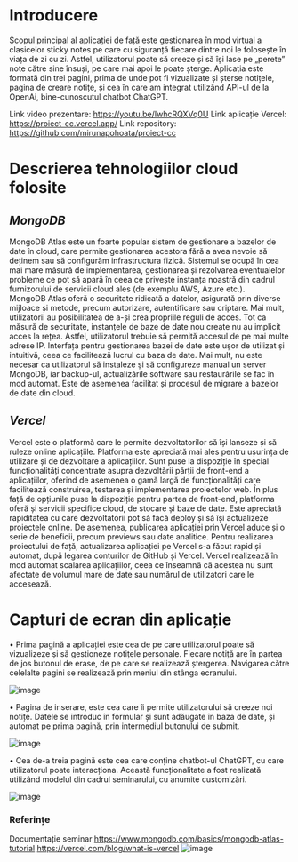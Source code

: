 # Introducere

  Scopul principal al aplicației de față este gestionarea în mod virtual a clasicelor sticky notes pe care cu siguranță fiecare dintre noi le folosește în viața de zi cu zi. Astfel, utilizatorul poate să creeze și să își lase pe „perete” note către sine însuși, pe care mai apoi le poate șterge. Aplicația este formată din trei pagini, prima de unde pot fi vizualizate și șterse notițele, pagina de creare notițe, și cea în care am integrat utilizând API-ul de la OpenAi, bine-cunoscutul chatbot ChatGPT.
  
Link video prezentare: https://youtu.be/IwhcRQXVq0U
Link aplicație Vercel: https://proiect-cc.vercel.app/
Link repository: https://github.com/mirunapohoata/proiect-cc


# Descrierea tehnologiilor cloud folosite

## _MongoDB_

  MongoDB Atlas este un foarte popular sistem de gestionare a bazelor de date în cloud, care permite gestionarea acestora fără a avea nevoie să deținem sau să configurăm infrastructura fizică. Sistemul se ocupă în cea mai mare măsură de implementarea, gestionarea și rezolvarea eventualelor probleme ce pot să apară în ceea ce privește instanța noastră din cadrul furnizorului de servicii cloud ales (de exemplu AWS, Azure etc.).  
MongoDB Atlas oferă o securitate ridicată a datelor, asigurată prin diverse mijloace și metode, precum autorizare, autentificare sau criptare. Mai mult, utilizatorii au posibilitatea de a-și crea propriile reguli de acces. Tot ca măsură de securitate, instanțele de baze de date nou create nu au implicit acces la rețea. Astfel, utilizatorul trebuie să permită accesul de pe mai multe adrese IP.
Interfața pentru gestionarea bazei de date este ușor de utilizat și intuitivă, ceea ce facilitează lucrul cu baza de date. Mai mult, nu este necesar ca utilizatorul să instaleze și să configureze manual un server MongoDB, iar backup-ul, actualizările software sau restaurările se fac în mod automat. Este de asemenea facilitat și procesul de migrare a bazelor de date din cloud.

 
## _Vercel_

  Vercel este o platformă care le permite dezvoltatorilor să își lanseze și să ruleze online aplicațiile. Platforma este apreciată mai ales pentru ușurința de utilizare și de dezvoltare a aplicațiilor. Sunt puse la dispoziție în special funcționalități concentrate asupra dezvoltării părții de front-end a aplicațiilor, oferind de asemenea o gamă largă de funcționalități care facilitează construirea, testarea și implementarea proiectelor web. În plus față de opțiunile puse la dispoziție pentru partea de front-end, platforma oferă și servicii specifice cloud, de stocare și baze de date.
Este apreciată rapiditatea cu care dezvoltatorii pot să facă deploy și să își actualizeze proiectele online. De asemenea, publicarea aplicației prin Vercel aduce și o serie de beneficii, precum previews sau date analitice. Pentru realizarea proiectului de față, actualizarea aplicației pe Vercel s-a făcut rapid și automat, după legarea conturilor de GitHub și Vercel.
Vercel realizează în mod automat scalarea aplicațiilor, ceea ce înseamnă că acestea nu sunt afectate de volumul mare de date sau numărul de utilizatori care le accesează. 

# Capturi de ecran din aplicație

 • Prima pagină a aplicației este cea de pe care utilizatorul poate să vizualizeze și să gestioneze notițele personale. Fiecare notiță are în partea de jos butonul de erase, de pe care se realizează ștergerea. Navigarea către celelalte pagini se realizează prin meniul din stânga ecranului.

![image](https://github.com/mirunapohoata/proiect-cc/assets/91715501/6c4947fd-4855-4b6d-907c-200d62f6e9d6)

•	Pagina de inserare, este cea care îi permite utilizatorului să creeze noi notițe. Datele se introduc în formular și sunt adăugate în baza de date, și automat pe prima pagină, prin intermediul butonului de submit.

![image](https://github.com/mirunapohoata/proiect-cc/assets/91715501/7ec0ab10-513b-4c42-a449-a6332ec32610)

•	Cea de-a treia pagină este cea care conține chatbot-ul ChatGPT, cu care utilizatorul poate interacționa. Această funcționalitate a fost realizată utilizând modelul din cadrul seminarului, cu anumite customizări.

![image](https://github.com/mirunapohoata/proiect-cc/assets/91715501/ebd1093d-eb84-41dc-a6a9-0956074cfd03)

### Referințe
Documentație seminar
https://www.mongodb.com/basics/mongodb-atlas-tutorial
https://vercel.com/blog/what-is-vercel
![image](https://github.com/mirunapohoata/proiect-cc/assets/91715501/f148fbe3-03ce-47c7-afa5-76479e609804)

